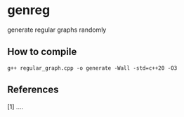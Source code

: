 # genreg
generate regular graphs randomly


## How to compile
`g++ regular_graph.cpp -o generate -Wall -std=c++20 -O3`


## References
[1] ....
